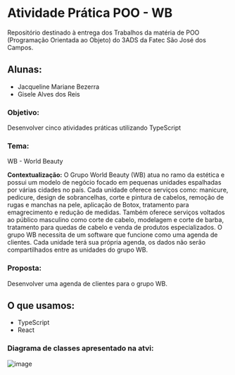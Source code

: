 # Atividade Prática POO - WB
Repositório destinado à entrega dos Trabalhos da matéria de POO (Programação Orientada ao Objeto) do 3ADS da Fatec São José dos Campos.

## Alunas:
* Jacqueline Mariane Bezerra
* Gisele Alves dos Reis

### Objetivo:
Desenvolver cinco atividades práticas utilizando TypeScript

### Tema: 
WB - World Beauty

**Contextualização:**
O Grupo World Beauty (WB) atua no ramo da estética e possui um modelo de negócio focado em pequenas unidades espalhadas por várias cidades no país.
Cada unidade oferece serviços como: manicure, pedicure, design de sobrancelhas, corte e pintura de cabelos, remoção de rugas e manchas na pele, aplicação de Botox,
tratamento para emagrecimento e redução de medidas. Também oferece serviços voltados ao público masculino como corte de cabelo, modelagem e corte de barba, 
tratamento para quedas de cabelo e venda de produtos especializados. O grupo WB necessita de um software que funcione como uma agenda de clientes. Cada unidade terá
sua própria agenda, os dados não serão compartilhados entre as unidades do grupo WB.

### Proposta: 
Desenvolver uma agenda de clientes para o grupo WB.

## O que usamos:
* TypeScript
* React

### Diagrama de classes apresentado na atvi:
![image](https://github.com/jxqlnm/atvi-wb_1/assets/111552213/0a21e71e-85ec-4ad4-86db-fc81ea173130)

